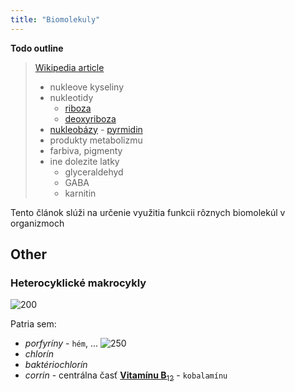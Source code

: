 ```yaml
---
title: "Biomolekuly"
---
```


**Todo outline**
> [Wikipedia article](https://en.wikipedia.org/wiki/Biomolecule)
> - nukleove kyseliny
> - nukleotidy
>	- [riboza](https://en.wikipedia.org/wiki/Ribose)
>	- [deoxyriboza](https://en.wikipedia.org/wiki/Deoxyribose)
> - [nukleobázy](https://en.wikipedia.org/wiki/Nucleobase)
	- [pyrmidin](https://en.wikipedia.org/wiki/Pyrimidine)
> - produkty metabolizmu
> - farbiva, pigmenty
> - ine dolezite latky
> 	- glyceraldehyd
> 	- GABA
> 	- karnitin


Tento článok slúži na určenie využitia funkcii rôznych biomolekúl v organizmoch

## Other

### Heterocyklické makrocykly

![200](attachments/porfyrín.png)

Patria sem:
- *porfyríny* - `hém`, ...
	![250](attachments/hém_molekula.png)
- *chlorín*
- *baktériochlorín*
- *corrin* - centrálna časť [$\textbf{Vitamínu B}_{12}$](bio/vitamíny.md#Vitamín%20B) - `kobalamínu`